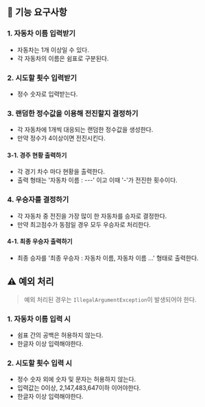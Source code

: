 ## 📄 기능 요구사항

### 1. 자동차 이름 입력받기
- 자동차는 1개 이상일 수 있다.
- 각 자동차의 이름은 쉼표로 구분된다.

### 2. 시도할 횟수 입력받기
- 정수 숫자로 입력받는다.

### 3. 랜덤한 정수값을 이용해 전진할지 결정하기
- 각 자동차에 1개씩 대응되는 랜덤한 정수값을 생성한다.
- 만약 정수가 4이상이면 전진시킨다.
#### 3-1. 경주 현황 출력하기
- 각 경기 차수 마다 현황을 출력한다.
- 출력 형태는 '자동차 이름 : ---' 이고 이때 '-'가 전진한 횟수이다.

### 4. 우승자를 결정하기
- 각 자동차 중 전진을 가장 많이 한 자동차를 승자로 결정한다.
- 만약 최고점수가 동점일 경우 모두 우승자로 처리한다.
#### 4-1. 최종 우승자 출력하기
- 최종 승자를 '최종 우승자 : 자동차 이름, 자동차 이름 ...' 형태로 출력한다.

## ⚠️ 예외 처리
> 예외 처리된 경우는 `IllegalArgumentException`이 발생되어야 한다.
### 1. 자동차 이름 입력 시
- 쉼표 간의 공백은 허용하지 않는다.
- 한글자 이상 입력해야한다.
### 2. 시도할 횟수 입력 시
- 정수 숫자 외에 숫자 및 문자는 허용하지 않는다.
- 입력값는 0이상, 2,147,483,647이하 이어야한다.
- 한글자 이상 입력해야한다.